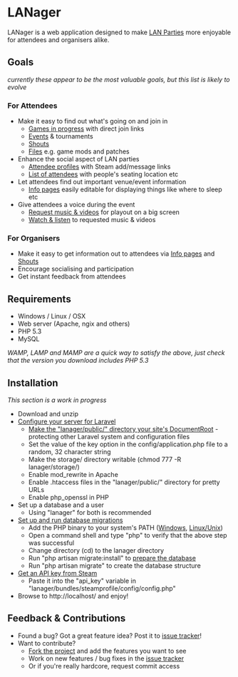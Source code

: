 LANager
=======

LANager is a web application designed to make [LAN Parties](https://en.wikipedia.org/wiki/Lan_party)
more enjoyable for attendees and organisers alike.

## Goals
*currently these appear to be the most valuable goals, but this list is likely to evolve*

### For Attendees
* Make it easy to find out what's going on and join in
	* [Games in progress](http://zeropingheroes.co.uk/wp-content/gallery/lanager/xbn2r.png) with direct join links
	* [Events](http://zeropingheroes.co.uk/wp-content/gallery/lanager/timetable.png) & tournaments
	* [Shouts](http://zeropingheroes.co.uk/wp-content/gallery/lanager/tixua.png)
	* [Files](http://zeropingheroes.co.uk/wp-content/gallery/lanager/files.png) e.g. game mods and patches
* Enhance the social aspect of LAN parties
	* [Attendee profiles](http://zeropingheroes.co.uk/wp-content/gallery/lanager/p5gat.png) with Steam add/message links
	* [List of attendees](http://zeropingheroes.co.uk/wp-content/gallery/lanager/iblhk.png) with people's seating location etc
* Let attendees find out important venue/event information
	* [Info pages](http://zeropingheroes.co.uk/wp-content/gallery/lanager/info.png) easily editable for displaying things like where to sleep etc
* Give attendees a voice during the event
	* [Request music & videos](http://zeropingheroes.co.uk/wp-content/gallery/lanager/playlist.png) for playout on a big screen
	* [Watch & listen](http://zeropingheroes.co.uk/wp-content/gallery/lanager/playlist_screen.png) to requested music & videos

### For Organisers
* Make it easy to get information out to attendees via [Info pages](http://zeropingheroes.co.uk/wp-content/gallery/lanager/info.png) and [Shouts](http://zeropingheroes.co.uk/wp-content/gallery/lanager/tixua.png)
* Encourage socialising and participation
* Get instant feedback from attendees


## Requirements
* Windows / Linux / OSX
* Web server (Apache, ngix and others)
* PHP 5.3
* MySQL

*WAMP, LAMP and MAMP are a quick way to satisfy the above, just check that the version you download includes PHP 5.3* 

## Installation
*This section is a work in progress*

* Download and unzip
* [Configure your server for Laravel](http://www.laravel.com/docs/installation)
	* [Make the "lanager/public/" directory your site's DocumentRoot](http://www.laravel.com/docs/install#server-configuration) - protecting other Laravel system and configuration files
	* Set the value of the key option in the config/application.php file to a random, 32 character string
	* Make the storage/ directory writable (chmod 777 -R lanager/storage/)
	* Enable mod_rewrite in Apache
	* Enable .htaccess files in the "lanager/public/" directory for pretty URLs
	* Enable php_openssl in PHP
* Set up a database and a user
	* Using "lanager" for both is recommended
* [Set up and run database migrations](http://www.laravel.com/docs/database/migrations)
	* Add the PHP binary to your system's PATH ([Windows](http://www.php.net/manual/en/faq.installation.php#faq.installation.addtopath), [Linux/Unix](http://unix.stackexchange.com/questions/26047/how-to-correctly-add-a-path-to-path))
	* Open a command shell and type "php" to verify that the above step was successful
	* Change directory (cd) to the lanager directory
	* Run "php artisan migrate:install" to [prepare the database](http://www.laravel.com/docs/database/migrations#prepping-your-database)
	* Run "php artisan migrate" to create the database structure
* [Get an API key from Steam](steamcommunity.com/dev/apikey)
	* Paste it into the "api_key" variable in "lanager/bundles/steamprofile/config/config.php"
* Browse to http://localhost/ and enjoy!


## Feedback & Contributions
* Found a bug? Got a great feature idea? Post it to [issue tracker](https://github.com/ilumos/lanager/issues)!
* Want to contribute?
	* [Fork the project](https://github.com/ilumos/lanager/fork) and add the features you want to see
	* Work on new features / bug fixes in the [issue tracker](https://github.com/ilumos/lanager/issues)
	* Or if you're really hardcore, request commit access 
